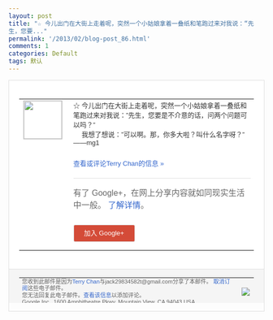 ```yaml
---
layout: post
title: "☆ 今儿出门在大街上走着呢，突然一个小姑娘拿着一叠纸和笔跑过来对我说：“先
生，您要..."
permalink: '/2013/02/blog-post_86.html'
comments: 1
categories: Default
tags: 默认
---
```

<!-- X-Notifications: 1:16fcd55bb0000000 -->

<div style="border:solid 1px #dfdfdf;color:#686868;font:13px Arial"><div style="background-color:#fff;padding:20px;"><table cellpadding="0" cellspacing="0"><tr><td style="padding-right:15px;vertical-align:top"><a href="https://plus.google.com/_/notifications/emlink?emr=14900066512970582018&amp;emid=CJDPmZD9zrUCFUYlcgodYlgAAA&amp;path=%2F108643996575278738906&amp;dt=1361710019940&amp;uob=8"><img height="75" src="https://lh3.googleusercontent.com/-KKRGTyJ5Bl0/AAAAAAAAAAI/AAAAAAAAtnY/R4QEWIp3Ur0/s75-c-k-a/photo.jpg" style="border:solid 1px #cccccc;" width="75"/></a></td><td style="width:578px;color:#333;font:13px Arial;vertical-align:top"><div style="padding-bottom:10px">☆ 今儿出门在大街上走着呢，突然一个小姑娘拿<wbr/>着一叠纸和笔跑过来对我说：”先生，您要是<wbr/>不介意的话，问两个问题可以吗？”<br/>　 我想了想说：”可以啊。那，你多大啦？叫什<wbr/>么名字呀？”<br/>――mg1</div><p><a href="https://plus.google.com/_/notifications/emlink?emr=14900066512970582018&amp;emid=CJDPmZD9zrUCFUYlcgodYlgAAA&amp;path=%2F108643996575278738906%2Fposts%2FarHenVQuSXG%3Fgpinv%3DAMIXal82OjHWmMCweBfMG77M3L2CO0MfqPPQG6nfCVZ57-pUdHc3k4UINvvzopdC3QTjaQ1Ha_rxxq2bUUE5DAnMH2WAO_ZBK7X4pQTJsh9hDEAMCMXmivk&amp;dt=1361710019940&amp;uob=8" style="color:#3366CC;text-decoration:none">查看或评论Terry Chan的信息 »</a></p><div style="margin-top:20px;border-top:solid 1px #dfdfdf"><div style="padding:15px 0;color:#686868;font:16px Arial">有了 Google+，在网上分享内容就如同现实生活中一般。 <a href="http://www.google.com/+/learnmore/" style="color:#3366CC;text-decoration:none">了解详情</a>。</div><p><a href="https://plus.google.com/_/notifications/emlink?emr=14900066512970582018&amp;emid=CJDPmZD9zrUCFUYlcgodYlgAAA&amp;path=%2F%3Fgpinv%3DAMIXal82OjHWmMCweBfMG77M3L2CO0MfqPPQG6nfCVZ57-pUdHc3k4UINvvzopdC3QTjaQ1Ha_rxxq2bUUE5DAnMH2WAO_ZBK7X4pQTJsh9hDEAMCMXmivk&amp;dt=1361710019940&amp;uob=8" style="padding:1px 20px;min-width:54px;display:inline-block; background-color:#d44b38;text-align:center; font:13px Arial; border-radius:3px;color:#fff;border:solid 1px #dfdfdf; white-space:nowrap;text-decoration:none;height:30px;line-height:30px">加入 Google+</a></p></div></td></tr></table></div><div style="border-top:solid 1px #dfdfdf;padding:0 20px; background-color:#f5f5f5"><table cellpadding="0" cellspacing="0" style="height:50px"><tbody><tr><td style="vertical-align:middle;width:100%; color:#636363;font:11px Arial; line-height:120%">您收到此邮件是因为<a href="https://plus.google.com/_/notifications/emlink?emr=14900066512970582018&amp;emid=CJDPmZD9zrUCFUYlcgodYlgAAA&amp;path=%2F108643996575278738906%3Fgpinv%3DAMIXal82OjHWmMCweBfMG77M3L2CO0MfqPPQG6nfCVZ57-pUdHc3k4UINvvzopdC3QTjaQ1Ha_rxxq2bUUE5DAnMH2WAO_ZBK7X4pQTJsh9hDEAMCMXmivk&amp;dt=1361710019940&amp;uob=8" style="color:#3366CC;text-decoration:none">Terry Chan</a>与jack29834582t@gmail.com分享了本邮件。 <a href="https://plus.google.com/_/notifications/emlink?emr=14900066512970582018&amp;emid=CJDPmZD9zrUCFUYlcgodYlgAAA&amp;path=%2F_%2Fnonplus%2Femailsettings%3Fgpinv%3DAMIXal82OjHWmMCweBfMG77M3L2CO0MfqPPQG6nfCVZ57-pUdHc3k4UINvvzopdC3QTjaQ1Ha_rxxq2bUUE5DAnMH2WAO_ZBK7X4pQTJsh9hDEAMCMXmivk%26est%3DADH5u8VmcoY1LnzZwusrK_WPIKBbxMxmwe2ygoR_AEdMcV-8k8_Si2K1ZD7GjyOR7abReLCZuO78PD2Pebxjw06e0bStjMAmG4xbCSDs1XBiprqD8SLgryKnJP3OUitKCnF65YFIQDIPHarscz8EVqcP97_0MK9b8Q&amp;dt=1361710019940&amp;uob=8" style="color:#3366CC;text-decoration:none">取消订阅</a>这些电子邮件。<br/>您无法回复此电子邮件。<a href="https://plus.google.com/_/notifications/emlink?emr=14900066512970582018&amp;emid=CJDPmZD9zrUCFUYlcgodYlgAAA&amp;path=%2F108643996575278738906%2Fposts%2FarHenVQuSXG%3Fgpinv%3DAMIXal82OjHWmMCweBfMG77M3L2CO0MfqPPQG6nfCVZ57-pUdHc3k4UINvvzopdC3QTjaQ1Ha_rxxq2bUUE5DAnMH2WAO_ZBK7X4pQTJsh9hDEAMCMXmivk&amp;dt=1361710019940&amp;uob=8" style="color:#3366CC;text-decoration:none">查看该信息</a>以添加评论。<br/>Google Inc., 1600 Amphitheatre Pkwy, Mountain View, CA 94043 USA</td><td><img src="https://ssl.gstatic.com/s2/oz/images/notifications/logo/google-plus-6617a72bb36cc548861652780c9e6ff1.png"/></td></tr></tbody></table></div></div>